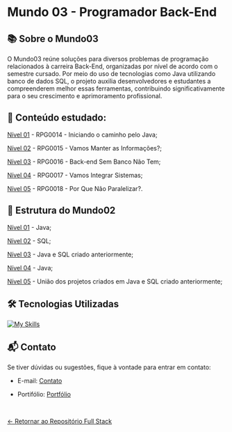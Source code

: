 # Mundo 03 - Programador Back-End

## 📚 Sobre o Mundo03

O Mundo03 reúne soluções para diversos problemas de programação relacionados à carreira Back-End, organizadas por nível de acordo com o semestre cursado. Por meio do uso de tecnologias como Java utilizando banco de dados SQL, o projeto auxilia desenvolvedores e estudantes a compreenderem melhor essas ferramentas, contribuindo significativamente para o seu crescimento e aprimoramento profissional.

## 📖 Conteúdo estudado:

[Nível 01](#) - RPG0014 - Iniciando o caminho pelo Java;

[Nível 02](#) - RPG0015 - Vamos Manter as Informações?; 

[Nível 03](#) - RPG0016 - Back-end Sem Banco Não Tem;

[Nível 04](#) - RPG0017 - Vamos Integrar Sistemas;

[Nível 05](#) - RPG0018 - Por Que Não Paralelizar?.

## 🚀 Estrutura do Mundo02

[Nível 01](#) - Java;

[Nível 02](#) - SQL;

[Nível 03](#) - Java e SQL criado anteriormente;

[Nível 04](#) - Java;

[Nível 05](#) - União dos projetos criados em Java e SQL criado anteriormente; 
 
## 🛠 Tecnologias Utilizadas

[![My Skills](https://skillicons.dev/icons?i=java,mysql&perline=10)](#)

## 📬 Contato

Se tiver dúvidas ou sugestões, fique à vontade para entrar em contato:
- E-mail: [Contato](Josue.programador@hotmail.com )
- Portifólio: [Portfólio](devjosue.tech)

  <br>
  
[<- Retornar ao Repositório Full Stack](#)
